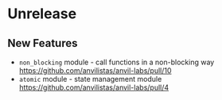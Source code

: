 # Unrelease

## New Features
- `non_blocking` module - call functions in a non-blocking way
  https://github.com/anvilistas/anvil-labs/pull/10
- `atomic` module - state management module
  https://github.com/anvilistas/anvil-labs/pull/4
